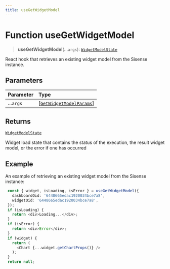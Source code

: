 ```yaml
---
title: useGetWidgetModel
---
```


# Function useGetWidgetModel

> **useGetWidgetModel**(...`args`): [`WidgetModelState`](../type-aliases/type-alias.WidgetModelState.md)

React hook that retrieves an existing widget model from the Sisense instance.

## Parameters

| Parameter | Type |
| :------ | :------ |
| ...`args` | [[`GetWidgetModelParams`](../interfaces/interface.GetWidgetModelParams.md)] |

## Returns

[`WidgetModelState`](../type-aliases/type-alias.WidgetModelState.md)

Widget load state that contains the status of the execution, the result widget model, or the error if one has occurred

## Example

An example of retrieving an existing widget model from the Sisense instance:
```ts
 const { widget, isLoading, isError } = useGetWidgetModel({
   dashboardOid: '6448665edac1920034bce7a8',
   widgetOid: '6448665edac1920034bce7a8',
 });
 if (isLoading) {
   return <div>Loading...</div>;
 }
 if (isError) {
   return <div>Error</div>;
 }
 if (widget) {
   return (
     <Chart {...widget.getChartProps()} />
   );
 }
 return null;
```
